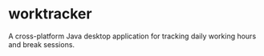 # worktracker
A cross-platform Java desktop application for tracking daily working hours and break sessions.

